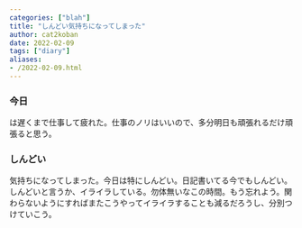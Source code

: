 ```yaml
---
categories: ["blah"]
title: "しんどい気持ちになってしまった"
author: cat2koban
date: 2022-02-09
tags: ["diary"]
aliases:
- /2022-02-09.html
---
```


### 今日

は遅くまで仕事して疲れた。仕事のノリはいいので、多分明日も頑張れるだけ頑張ると思う。

### しんどい

気持ちになってしまった。今日は特にしんどい。日記書いてる今でもしんどい。しんどいと言うか、イライラしている。勿体無いなこの時間。もう忘れよう。関わらないようにすればまたこうやってイライラすることも減るだろうし、分別つけていこう。
